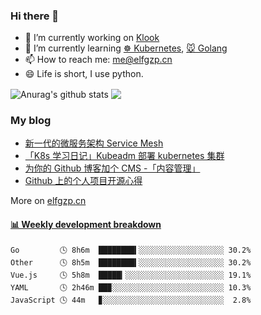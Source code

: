 ### Hi there 👋

- 🔭 I’m currently working on [Klook](http://www.klook.com/)
- 🌱 I’m currently learning [☸️ Kubernetes](https://kubernetes.io/), [🐭 Golang](https://golang.org/)
- 📫 How to reach me: [me@elfgzp.cn](me@elfgzp.cn)
- 😄 Life is short, I use python. 


<img align="center" src="https://github-readme-stats.anuraghazra1.vercel.app/api?username=elfgzp&show_icons=true&include_all_commits=true&theme=radical" alt="Anurag's github stats" />
<img align="center" src="https://github-readme-stats.anuraghazra1.vercel.app/api/top-langs/?username=elfgzp&layout=compact&theme=radical&hide=Roff" />



### My blog
* [新一代的微服务架构 Service Mesh](https://elfgzp.cn/2020/06/21/%E6%96%B0%E4%B8%80%E4%BB%A3%E7%9A%84%E5%BE%AE%E6%9C%8D%E5%8A%A1%E6%9E%B6%E6%9E%84-service-mesh)
* [「K8s 学习日记」Kubeadm 部署 kubernetes 集群](https://elfgzp.cn/2020/04/11/k8s-%E5%AD%A6%E4%B9%A0%E6%97%A5%E8%AE%B0-kubeadm-%E9%83%A8%E7%BD%B2-kubernetes-%E9%9B%86%E7%BE%A4.html)
* [为你的 Github 博客加个 CMS -「内容管理」](https://elfgzp.cn/2020/03/21/%E4%B8%BA%E4%BD%A0%E7%9A%84-github-%E5%8D%9A%E5%AE%A2%E5%8A%A0%E4%B8%AA-cms-%E5%86%85%E5%AE%B9%E7%AE%A1%E7%90%86.html)
* [Github 上的个人项目开源心得](https://elfgzp.cn/2019/12/09/gortal-site-project.html)    

More on [elfgzp.cn](https://elfgzp.cn)

 <!-- waka-box start -->
#### <a href="https://gist.github.com/42a17b201403d3a60581e2a7eca14ad2" target="_blank">📊 Weekly development breakdown</a>
```text
Go         🕓 8h6m  ████████▍░░░░░░░░░░░░░░░░░░░ 30.2%
Other      🕓 8h5m  ████████▍░░░░░░░░░░░░░░░░░░░ 30.2%
Vue.js     🕓 5h8m  █████▎░░░░░░░░░░░░░░░░░░░░░░ 19.1%
YAML       🕓 2h46m ██▉░░░░░░░░░░░░░░░░░░░░░░░░░ 10.3%
JavaScript 🕓 44m   ▊░░░░░░░░░░░░░░░░░░░░░░░░░░░  2.8%
```
<!-- Powered by https://github.com/YouEclipse/waka-box-go . -->
<!-- waka-box end -->
